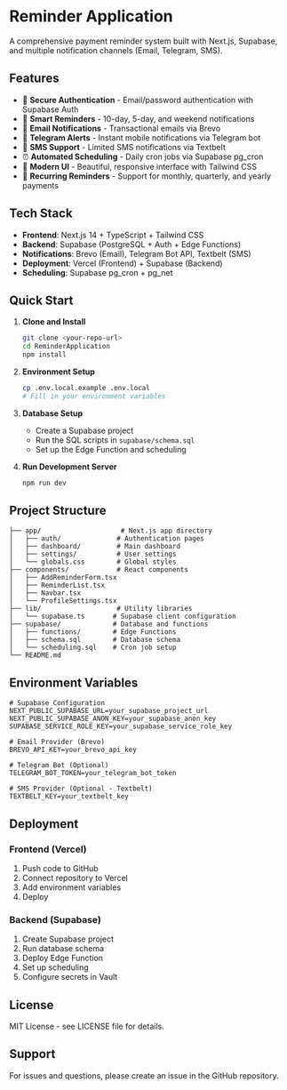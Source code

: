 # Reminder Application

A comprehensive payment reminder system built with Next.js, Supabase, and multiple notification channels (Email, Telegram, SMS).

## Features

- 🔐 **Secure Authentication** - Email/password authentication with Supabase Auth
- 📅 **Smart Reminders** - 10-day, 5-day, and weekend notifications
- 📧 **Email Notifications** - Transactional emails via Brevo
- 📱 **Telegram Alerts** - Instant mobile notifications via Telegram bot
- 💬 **SMS Support** - Limited SMS notifications via Textbelt
- ⏰ **Automated Scheduling** - Daily cron jobs via Supabase pg_cron
- 🎨 **Modern UI** - Beautiful, responsive interface with Tailwind CSS
- 🔄 **Recurring Reminders** - Support for monthly, quarterly, and yearly payments

## Tech Stack

- **Frontend**: Next.js 14 + TypeScript + Tailwind CSS
- **Backend**: Supabase (PostgreSQL + Auth + Edge Functions)
- **Notifications**: Brevo (Email), Telegram Bot API, Textbelt (SMS)
- **Deployment**: Vercel (Frontend) + Supabase (Backend)
- **Scheduling**: Supabase pg_cron + pg_net

## Quick Start

1. **Clone and Install**
   ```bash
   git clone <your-repo-url>
   cd ReminderApplication
   npm install
   ```

2. **Environment Setup**
   ```bash
   cp .env.local.example .env.local
   # Fill in your environment variables
   ```

3. **Database Setup**
   - Create a Supabase project
   - Run the SQL scripts in `supabase/schema.sql`
   - Set up the Edge Function and scheduling

4. **Run Development Server**
   ```bash
   npm run dev
   ```

## Project Structure

```
├── app/                    # Next.js app directory
│   ├── auth/              # Authentication pages
│   ├── dashboard/         # Main dashboard
│   ├── settings/          # User settings
│   └── globals.css        # Global styles
├── components/            # React components
│   ├── AddReminderForm.tsx
│   ├── ReminderList.tsx
│   ├── Navbar.tsx
│   └── ProfileSettings.tsx
├── lib/                   # Utility libraries
│   └── supabase.ts       # Supabase client configuration
├── supabase/             # Database and functions
│   ├── functions/        # Edge Functions
│   ├── schema.sql        # Database schema
│   └── scheduling.sql    # Cron job setup
└── README.md
```

## Environment Variables

```env
# Supabase Configuration
NEXT_PUBLIC_SUPABASE_URL=your_supabase_project_url
NEXT_PUBLIC_SUPABASE_ANON_KEY=your_supabase_anon_key
SUPABASE_SERVICE_ROLE_KEY=your_supabase_service_role_key

# Email Provider (Brevo)
BREVO_API_KEY=your_brevo_api_key

# Telegram Bot (Optional)
TELEGRAM_BOT_TOKEN=your_telegram_bot_token

# SMS Provider (Optional - Textbelt)
TEXTBELT_KEY=your_textbelt_key
```

## Deployment

### Frontend (Vercel)
1. Push code to GitHub
2. Connect repository to Vercel
3. Add environment variables
4. Deploy

### Backend (Supabase)
1. Create Supabase project
2. Run database schema
3. Deploy Edge Function
4. Set up scheduling
5. Configure secrets in Vault

## License

MIT License - see LICENSE file for details.

## Support

For issues and questions, please create an issue in the GitHub repository.
